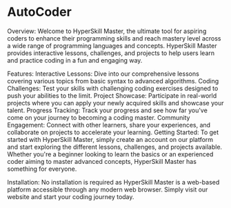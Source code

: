 # AutoCoder
Overview:
Welcome to HyperSkill Master, the ultimate tool for aspiring coders to enhance their programming skills and reach mastery level across a wide range of programming languages and concepts. HyperSkill Master provides interactive lessons, challenges, and projects to help users learn and practice coding in a fun and engaging way.

Features:
Interactive Lessons: Dive into our comprehensive lessons covering various topics from basic syntax to advanced algorithms.
Coding Challenges: Test your skills with challenging coding exercises designed to push your abilities to the limit.
Project Showcase: Participate in real-world projects where you can apply your newly acquired skills and showcase your talent.
Progress Tracking: Track your progress and see how far you've come on your journey to becoming a coding master.
Community Engagement: Connect with other learners, share your experiences, and collaborate on projects to accelerate your learning.
Getting Started:
To get started with HyperSkill Master, simply create an account on our platform and start exploring the different lessons, challenges, and projects available. Whether you're a beginner looking to learn the basics or an experienced coder aiming to master advanced concepts, HyperSkill Master has something for everyone.

Installation:
No installation is required as HyperSkill Master is a web-based platform accessible through any modern web browser. Simply visit our website and start your coding journey today.
